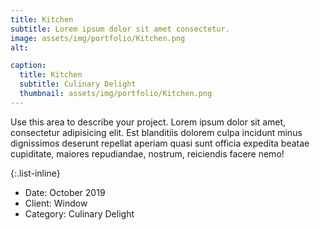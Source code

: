 ```yaml
---
title: Kitchen
subtitle: Lorem ipsum dolor sit amet consectetur.
image: assets/img/portfolio/Kitchen.png
alt: 

caption:
  title: Kitchen
  subtitle: Culinary Delight
  thumbnail: assets/img/portfolio/Kitchen.png
---
```

Use this area to describe your project. Lorem ipsum dolor sit amet, consectetur adipisicing elit. Est blanditiis dolorem culpa incidunt minus dignissimos deserunt repellat aperiam quasi sunt officia expedita beatae cupiditate, maiores repudiandae, nostrum, reiciendis facere nemo!

{:.list-inline}

- Date: October 2019
- Client: Window
- Category: Culinary Delight
